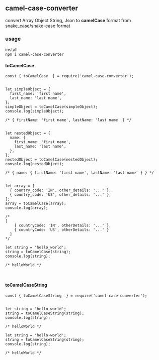 ## camel-case-converter

convert Array Object String, Json to **camelCase** format from snake_case/snake-case format

### usage

install  
`npm i camel-case-converter `

#### toCamelCase
```
const { toCamelCase  } = require('camel-case-converter');


let simpleObject = {
  first_name: 'first name',
  last_name: 'last name',
};
simpleObject = toCamelCase(simpleObject);
console.log(simpleObject);

/* { firstName: 'first name', lastName: 'last name' } */


let nestedObject = {
  name: {
    first_name: 'first name',
    last_name: 'last name',
  },
};
nestedObject = toCamelCase(nestedObject);
console.log(nestedObject);

/* { name: { firstName: 'first name', lastName: 'last name' } } */


let array = [
  { country_code: 'IN', other_details: '...' },
  { country_code: 'US', other_details: '...' },
];
array = toCamelCase(array);
console.log(array);

/*
[
    { countryCode: 'IN', otherDetails: '...' },
    { countryCode: 'US', otherDetails: '...' }
  ]
*/

let string = 'hello_world';
string = toCamelCase(string);
console.log(string);

/* helloWorld */



```
#### toCamelCaseString
```
const { toCamelCaseString  } = require('camel-case-converter');


let string = 'hello_world';
string = toCamelCaseString(string);
console.log(string);

/* helloWorld */

let string = 'hello-world';
string = toCamelCaseString(string);
console.log(string);

/* helloWorld */

```